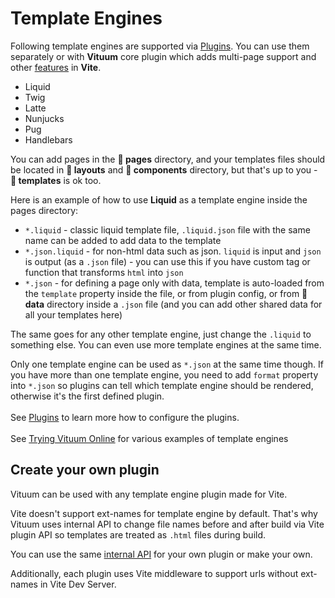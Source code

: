 # Template Engines

Following template engines are supported via [Plugins](/plugins/). You can use them separately or with **Vituum** core plugin which adds multi-page support and other [features](/guide/features) in **Vite**.

* Liquid
* Twig
* Latte
* Nunjucks
* Pug
* Handlebars

You can add pages in the **📁 pages** directory, and your templates files should be located in **📁&nbsp;layouts** and **📁&nbsp;components** directory, but that's up to you - **📁&nbsp;templates** is ok too.<br>

Here is an example of how to use **Liquid** as a template engine inside the pages directory:
* `*.liquid` - classic liquid template file, `.liquid.json` file with the same name can be added to add data to the template
* `*.json.liquid` - for non-html data such as json. `liquid` is input and `json` is output (as a `.json` file) - you can use this if you have custom tag or function that transforms `html` into `json`
* `*.json` - for defining a page only with data, template is auto-loaded from the `template` property inside the file, or from plugin config, or from **📁 data** directory inside a `.json` file (and you can add other shared data for all your templates here)

The same goes for any other template engine, just change the `.liquid` to something else. You can even use more template engines at the same time.<br>

Only one template engine can be used as `*.json` at the same time though. If you have more than one template engine, you need to add `format` property into `*.json` so plugins can tell which template engine should be rendered, otherwise it's the first defined plugin.
<br><br>
See [Plugins](/plugins/) to learn more how to configure the plugins.
<br><br>
See [Trying Vituum Online](/guide/#trying-vituum-online) for various examples of template engines

## Create your own plugin

Vituum can be used with any template engine plugin made for Vite. 

Vite doesn't support ext-names for template engine by default. That's why Vituum uses internal API to change file names before and after build via Vite plugin API so templates are treated as `.html` files during build.

You can use the same [internal API](https://github.com/vituum/vituum/blob/next/utils/build.js) for your own plugin or make your own.

Additionally, each plugin uses Vite middleware to support urls without ext-names in Vite Dev Server.
